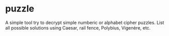 # puzzle
A simple tool try to decrypt simple numberic or alphabet cipher puzzles. List all possible solutions using Caesar, rail fence, Polybius, Vigenère, etc. 
